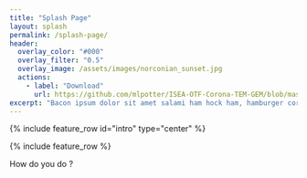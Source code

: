 ```yaml
---
title: "Splash Page"
layout: splash
permalink: /splash-page/
header:
  overlay_color: "#000"
  overlay_filter: "0.5"
  overlay_image: /assets/images/norconian_sunset.jpg
  actions:
    - label: "Download"
      url: https://github.com/mlpotter/ISEA-OTF-Corona-TEM-GEM/blob/master/assets/files/TEMPLATE%20-%20TEM%20AGENDA.pdf
excerpt: "Bacon ipsum dolor sit amet salami ham hock ham, hamburger corned beef short ribs kielbasa biltong t-bone drumstick tri-tip tail sirloin pork chop."
---
```

{% include feature_row id="intro" type="center" %}

{% include feature_row %}

How do you do ?
